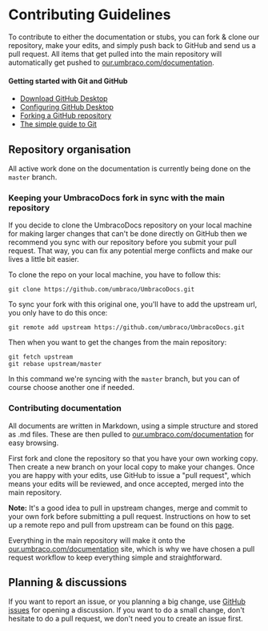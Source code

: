 # Contributing Guidelines
To contribute to either the documentation or stubs, you can fork & clone our repository, make your edits, and simply push back to GitHub and send us a pull request. All items that get pulled into the main repository will automatically get pushed to [our.umbraco.com/documentation](https://our.umbraco.com/documentation).

#### Getting started with Git and GitHub
 * [Download GitHub Desktop](https://desktop.github.com)
 * [Configuring GitHub Desktop](https://help.github.com/desktop/guides/)
 * [Forking a GitHub repository](https://help.github.com/articles/fork-a-repo/)
 * [The simple guide to Git](https://rogerdudler.github.io/git-guide/)

## Repository organisation
All active work done on the documentation is currently being done on the `master` branch.

### Keeping your UmbracoDocs fork in sync with the main repository
If you decide to clone the UmbracoDocs repository on your local machine for making larger changes that can't be done directly on GitHub then we recommend you sync with our repository before you submit your pull request. That way, you can fix any potential merge conflicts and make our lives a little bit easier.

To clone the repo on your local machine, you have to follow this:

```
git clone https://github.com/umbraco/UmbracoDocs.git
```

To sync your fork with this original one, you'll have to add the upstream url, you only have to do this once:

```
git remote add upstream https://github.com/umbraco/UmbracoDocs.git
```

Then when you want to get the changes from the main repository:

```
git fetch upstream
git rebase upstream/master
```

In this command we're syncing with the `master` branch, but you can of course choose another one if needed.

### Contributing documentation
All documents are written in Markdown, using a simple structure and stored as .md files.
These are then pulled to [our.umbraco.com/documentation](https://our.umbraco.com/documentation) for easy browsing.

First fork and clone the repository so that you have your own working copy. Then create a new branch on your local copy to make your changes. Once you are happy with your edits, use GitHub to issue a "pull request", which means your edits will be reviewed, and once accepted, merged into the main repository.

**Note:** It's a good idea to pull in upstream changes, merge and commit to your own fork before submitting a pull request. Instructions on how to set up a remote repo and pull from upstream can be found on this [page](https://help.github.com/articles/fork-a-repo).

Everything in the main repository will make it onto the [our.umbraco.com/documentation](https://our.umbraco.com/documentation) site, which is why we have chosen a pull request workflow to keep everything simple and straightforward.

## Planning & discussions
If you want to report an issue, or you planning a big change, use [GitHub issues](https://github.com/umbraco/UmbracoDocs/issues) for opening a discussion. If you want to do a small change, don't hesitate to do a pull request, we don't need you to create an issue first.
